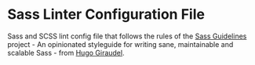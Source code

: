 # Sass Linter Configuration File
Sass and SCSS lint config file that follows the rules of the [Sass Guidelines](https://sass-guidelin.es) project - An opinionated styleguide for writing sane, maintainable and scalable Sass - from [Hugo Giraudel](https://github.com/HugoGiraudel).
